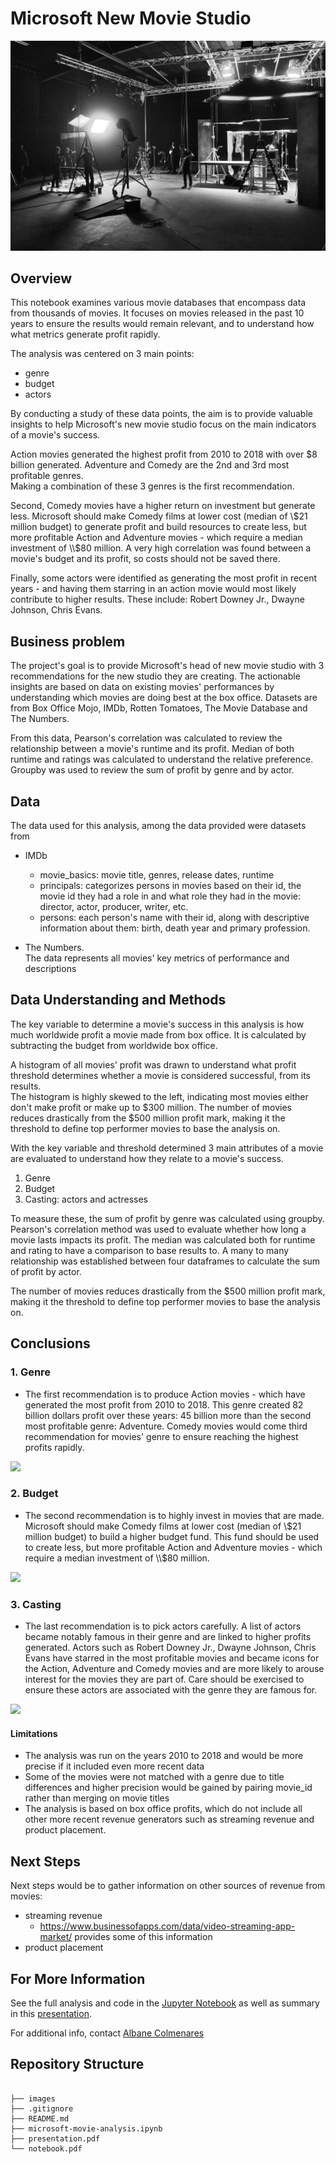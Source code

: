 # Microsoft New Movie Studio

<!-- <img src="images/movie_studio.jpeg" alt="Drawing" style="width: 900px;"/> -->
![](images/movie_studio.jpeg)

## Overview

This notebook examines various movie databases that encompass data from thousands of movies. It focuses on movies released in the past 10 years to ensure the results would remain relevant, and to understand how what metrics generate profit rapidly. 

The analysis was centered on 3 main points:
- genre
- budget  
- actors 

By conducting a study of these data points, the aim is to provide valuable insights to help Microsoft's new movie studio focus on the main indicators of a movie's success.

Action movies generated the highest profit from 2010 to 2018 with over $8 billion generated. Adventure and Comedy are the 2nd and 3rd most profitable genres. <br>Making a combination of these 3 genres is the first recommendation.

Second, Comedy movies have a higher return on investment but generate less. Microsoft should make Comedy films at lower cost (median of \\$21 million budget) to generate profit and build resources to create less, but more profitable Action and Adventure movies - which require a median investment of \\$80 million. 
A very high correlation was found between a movie's budget and its profit, so costs should not be saved there. 

Finally, some actors were identified as generating the most profit in recent years - and having them starring in an action movie would most likely contribute to higher results. These include: Robert Downey Jr., Dwayne Johnson, Chris Evans.


## Business problem

The project's goal is to provide Microsoft's head of new movie studio with 3 recommendations for the new studio they are creating. The actionable insights are based on data on existing movies' performances by understanding which movies are doing best at the box office. Datasets are from Box Office Mojo, IMDb, Rotten Tomatoes, The Movie Database and The Numbers.

From this data, Pearson's correlation was calculated to review the relationship between a movie's runtime and its profit. Median of both runtime and ratings was calculated to understand the relative preference. Groupby was used to review the sum of profit by genre and by actor.



## Data 

The data used for this analysis, among the data provided were datasets from 
- IMDb
    - movie_basics: movie title, genres, release dates, runtime
    - principals: categorizes persons in movies based on their id, the movie id they had a role in and what role they had in the movie: director, actor, producer, writer, etc. 
    - persons: each person's name with their id, along with descriptive information about them: birth, death year and primary profession.
    
- The Numbers. <br>
The data represents all movies' key metrics of performance and descriptions

## Data Understanding and Methods

The key variable to determine a movie's success in this analysis is how much worldwide profit a movie made from box office. 
It is calculated by subtracting the budget from worldwide box office. 

A histogram of all movies' profit was drawn to understand what profit threshold determines whether a movie is considered successful, from its results. 
<br> The histogram is highly skewed to the left, indicating most movies either don't make profit or make up to $300 million. 
The number of movies reduces drastically from the $500 million profit mark, making it the threshold to define top performer movies to base the analysis on.


With the key variable and threshold determined 3 main attributes of a movie are evaluated to understand how they relate to a movie's success. 

1. Genre
2. Budget
3. Casting: actors and actresses

To measure these, the sum of profit by genre was calculated using groupby. 
Pearson's correlation method was used to evaluate whether how long a movie lasts impacts its profit. 
The median was calculated both for runtime and rating to have a comparison to base results to. 
A many to many relationship was established between four dataframes to calculate the sum of profit by actor. 



The number of movies reduces drastically from the $500 million profit mark, making it the threshold to define top performer movies to base the analysis on.



## Conclusions

### 1. Genre 
* The first recommendation is to produce Action movies - which have generated the most profit from 2010 to 2018. This genre created 82 billion dollars profit over these years: 45 billion more than the second most profitable genre: Adventure. Comedy movies would come third recommendation for movies' genre to ensure reaching the highest profits rapidly. 

<!-- <img src="images/profit_genres" alt="Drawing" style="width: 900px;"/> -->
![](images/profit_genres.jpeg)



### 2. Budget 
* The second recommendation is to highly invest in movies that are made. Microsoft should make Comedy films at lower cost (median of \\$21 million budget) to build a higher budget fund. This fund should be used to create less, but more profitable Action and Adventure movies - which require a median investment of \\$80 million. 

![](images/median_budget.jpeg)


### 3. Casting 

* The last recommendation is to pick actors carefully. A list of actors became notably famous in their genre and are linked to higher profits generated. Actors such as Robert Downey Jr., Dwayne Johnson, Chris Evans have starred in the most profitable movies and became icons for the Action, Adventure and Comedy movies and are more likely to arouse interest for the movies they are part of. Care should be exercised to ensure these actors are associated with the genre they are famous for. 
<!-- <img src="images/profit_actors" alt="Drawing" style="width: 900px;"/> -->
![](images/profit_actors.jpeg)

#### Limitations 

* The analysis was run on the years 2010 to 2018 and would be more precise if it included even more recent data
* Some of the movies were not matched with a genre due to title differences and higher precision would be gained by pairing movie_id rather than merging on movie titles
* The analysis is based on box office profits, which do not include all other more recent revenue generators such as streaming revenue and product placement. 

## Next Steps
Next steps would be to gather information on other sources of revenue from movies:
* streaming revenue 
    * https://www.businessofapps.com/data/video-streaming-app-market/ provides some of this information
* product placement


## For More Information 
See the full analysis and code in the [Jupyter Notebook](notebook.pdf) as well as summary in this [presentation](presentation.pdf).


For additional info, contact [Albane Colmenares](mailto:albane.colmenares@gmail.com?subject=[GitHub]%20Source%20Han%20Sans)

## Repository Structure
```

├── images
├── .gitignore
├── README.md
├── microsoft-movie-analysis.ipynb
├── presentation.pdf
└── notebook.pdf

```

